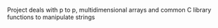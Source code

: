 Project deals with p to p, multidimensional arrays and common C library functions to manipulate strings

